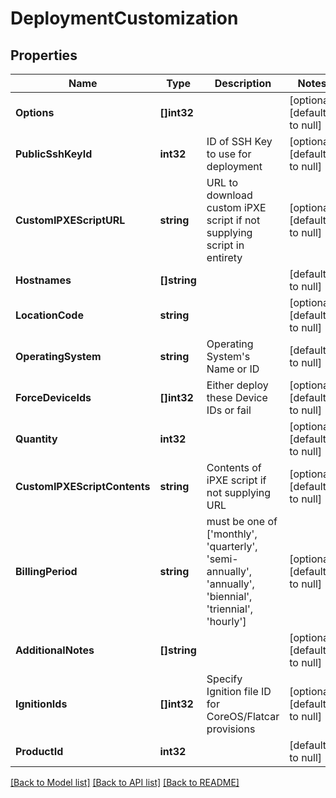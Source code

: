 # DeploymentCustomization

## Properties
Name | Type | Description | Notes
------------ | ------------- | ------------- | -------------
**Options** | **[]int32** |  | [optional] [default to null]
**PublicSshKeyId** | **int32** | ID of SSH Key to use for deployment | [optional] [default to null]
**CustomIPXEScriptURL** | **string** | URL to download custom iPXE script if not supplying script in entirety | [optional] [default to null]
**Hostnames** | **[]string** |  | [default to null]
**LocationCode** | **string** |  | [optional] [default to null]
**OperatingSystem** | **string** | Operating System&#39;s Name or ID | [default to null]
**ForceDeviceIds** | **[]int32** | Either deploy these Device IDs or fail | [optional] [default to null]
**Quantity** | **int32** |  | [optional] [default to null]
**CustomIPXEScriptContents** | **string** | Contents of iPXE script if not supplying URL | [optional] [default to null]
**BillingPeriod** | **string** | must be one of [&#39;monthly&#39;, &#39;quarterly&#39;, &#39;semi-annually&#39;, &#39;annually&#39;, &#39;biennial&#39;, &#39;triennial&#39;, &#39;hourly&#39;] | [optional] [default to null]
**AdditionalNotes** | **[]string** |  | [optional] [default to null]
**IgnitionIds** | **[]int32** | Specify Ignition file ID for CoreOS/Flatcar provisions | [optional] [default to null]
**ProductId** | **int32** |  | [default to null]

[[Back to Model list]](../README.md#documentation-for-models) [[Back to API list]](../README.md#documentation-for-api-endpoints) [[Back to README]](../README.md)


